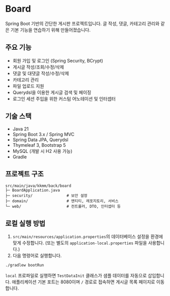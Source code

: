 # Board

Spring Boot 기반의 간단한 게시판 프로젝트입니다. 글 작성, 댓글, 카테고리 관리와 같은 기본 기능을 연습하기 위해 만들어졌습니다.

## 주요 기능
- 회원 가입 및 로그인 (Spring Security, BCrypt)
- 게시글 작성/조회/수정/삭제
- 댓글 및 대댓글 작성/수정/삭제
- 카테고리 관리
- 파일 업로드 지원
- Querydsl을 이용한 게시글 검색 및 페이징
- 로그인 세션 주입을 위한 커스텀 어노테이션 및 인터셉터

## 기술 스택
- Java 21
- Spring Boot 3.x / Spring MVC
- Spring Data JPA, Querydsl
- Thymeleaf 3, Bootstrap 5
- MySQL (개발 시 H2 사용 가능)
- Gradle

## 프로젝트 구조
```
src/main/java/kkmm/back/board
├─ BoardApplication.java
├─ security/               # 보안 설정
├─ domain/                 # 엔티티, 레포지토리, 서비스
└─ web/                    # 컨트롤러, DTO, 인터셉터 등
```

## 로컬 실행 방법
1. `src/main/resources/application.properties`의 데이터베이스 설정을 환경에 맞게 수정합니다. (또는 별도의 `application-local.properties` 파일을 사용합니다.)
2. 다음 명령어로 실행합니다.

```bash
./gradlew bootRun
```

`local` 프로파일로 실행하면 `TestDataInit` 클래스가 샘플 데이터를 자동으로 삽입합니다. 애플리케이션 기본 포트는 8080이며 `/` 경로로 접속하면 게시글 목록 페이지로 이동합니다.

```


